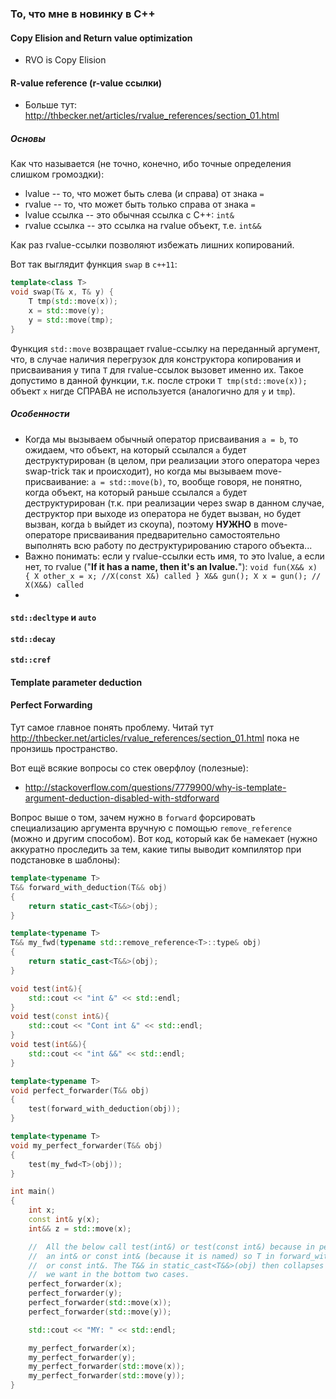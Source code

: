 ### То, что мне в новинку в C++

#### Copy Elision and Return value optimization

* RVO is Copy Elision

#### R-value reference (r-value ссылки)

* Больше тут: http://thbecker.net/articles/rvalue_references/section_01.html

##### Основы

Как что называется (не точно, конечно, ибо точные определения слишком 
громоздки):

* lvalue -- то, что может быть слева (и справа) от знака `=`
* rvalue -- то, что может быть только справа от знака `=`
* lvalue ссылка -- это обычная ссылка с C++: `int&`
* rvalue ссылка -- это ссылка на rvalue объект, т.е. `int&&`

Как раз rvalue-ссылки позволяют избежать лишних копирований.

Вот так выглядит функция `swap` в `c++11`:
```c++
template<class T>
void swap(T& x, T& y) {
    T tmp(std::move(x));
    x = std::move(y);
    y = std::move(tmp);
}
```

Функция `std::move` возвращает rvalue-ссылку на переданный аргумент, что, в случае наличия перегрузок для конструктора копирования и присваивания у типа `T` для rvalue-ссылок вызовет именно их. Такое допустимо в данной функции, т.к. после строки `T tmp(std::move(x));` объект `x` нигде СПРАВА не используется (аналогично для `y` и `tmp`).

##### Особенности

* Когда мы вызываем обычный оператор присваивания `a = b`, то ожидаем, что объект, на который ссылался `a` будет деструктурирован (в целом, при реализации этого оператора через swap-trick так и происходит), но когда мы вызываем move-присваивание: `a = std::move(b)`, то, вообще говоря, не понятно, когда объект, на который раньше ссылался `a` будет деструктурирован (т.к. при реализации через swap в данном случае, деструктор при выходе из оператора не будет вызван, но будет вызван, когда `b` выйдет из скоупа), поэтому **НУЖНО** в move-операторе присваивания предварительно самостоятельно выполнять всю работу по деструктурированию старого объекта...
* Важно понимать: если у rvalue-ссылки есть имя, то это lvalue, а если нет, то rvalue ("**If it has a name, then it's an lvalue.**"):
       ```
       void fun(X&& x) {
          X other_x = x; //X(const X&) called
       }
       X&& gun();
       X x = gun(); // X(X&&) called
       ```
* 

#### `std::decltype` и `auto`


#### `std::decay`


#### `std::cref`

#### Template parameter deduction


#### Perfect Forwarding

Тут самое главное понять проблему. Читай тут http://thbecker.net/articles/rvalue_references/section_01.html пока не пронзишь пространство.

Вот ещё всякие вопросы со стек оверфлоу (полезные):

* http://stackoverflow.com/questions/7779900/why-is-template-argument-deduction-disabled-with-stdforward

Вопрос выше о том, зачем нужно в `forward` форсировать специализацию аргумента вручную с помощью `remove_reference` (можно и другим способом). Вот код, который как бе намекает (нужно аккуратно проследить за тем, какие типы выводит компилятор при подстановке в шаблоны):

```c++
template<typename T>
T&& forward_with_deduction(T&& obj)
{
    return static_cast<T&&>(obj);
}

template<typename T>
T&& my_fwd(typename std::remove_reference<T>::type& obj)
{
    return static_cast<T&&>(obj);
}

void test(int&){
    std::cout << "int &" << std::endl;
}
void test(const int&){
    std::cout << "Cont int &" << std::endl;
}
void test(int&&){
    std::cout << "int &&" << std::endl;
}

template<typename T>
void perfect_forwarder(T&& obj)
{
    test(forward_with_deduction(obj));
}

template<typename T>
void my_perfect_forwarder(T&& obj)
{
    test(my_fwd<T>(obj));
}

int main()
{
    int x;
    const int& y(x);
    int&& z = std::move(x);

    //  All the below call test(int&) or test(const int&) because in perfect_forwarder 'obj' is treated as
    //  an int& or const int& (because it is named) so T in forward_with_deduction is deduced as int&
    //  or const int&. The T&& in static_cast<T&&>(obj) then collapses to int& or const int& - which is not what
    //  we want in the bottom two cases.
    perfect_forwarder(x);
    perfect_forwarder(y);
    perfect_forwarder(std::move(x));
    perfect_forwarder(std::move(y));

    std::cout << "MY: " << std::endl;

    my_perfect_forwarder(x);
    my_perfect_forwarder(y);
    my_perfect_forwarder(std::move(x));
    my_perfect_forwarder(std::move(y));
}

```
